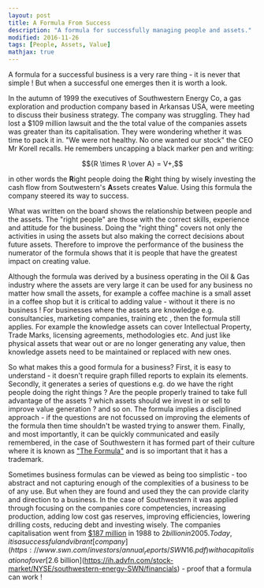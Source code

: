 ```yaml
---
layout: post
title: A Formula From Success
description: "A formula for successfully managing people and assets."
modified: 2016-11-26
tags: [People, Assets, Value]
mathjax: true
---
```


<p>A formula for a successful business is a very rare thing - it is never that simple ! But when a successful one emerges then it is worth a look.
</p>

In the autumn of 1999 the executives of Southwestern Energy Co, a gas exploration and production company based in Arkansas USA, were meeting to discuss their business strategy. The company was struggling. They had lost a $109 million lawsuit and the the total value of the companies assets was greater than its capitalisation.   They were wondering whether it was time to pack it in. "We were not healthy. No one wanted our stock" the CEO Mr Korell recalls. He remembers uncapping a black marker pen and writing:

$${R \times R \over A} = V+,$$

in other words the <b>R</b>ight people doing the <b>R</b>ight thing by wisely investing the cash flow from Soutwestern's <b>A</b>ssets creates <b>V</b>alue. Using this formula the company steered its way to success.

What was written on the board shows the relationship between people and the assets. The "right people" are those with the correct skills, experience and attitude for the business. Doing the "right thing" covers not only the activities in using the assets but also making the correct decisions about future assets. Therefore to improve the performance of the business the numerator of the formula shows that it is people that have the greatest impact on creating value.

Although the formula was derived by a business operating in the Oil & Gas industry where the assets are very large it can be used for any business no matter how small the assets, for example a coffee machine is a small asset in a coffee shop but it is critical to adding value - without it there is no business ! For businesses where the assets are knowledge e.g. consultancies, marketing companies, training etc , then the formula still applies.  For example the knowledge assets can cover Intellectual Property, Trade Marks, licensing agreements, methodologies etc. And just like physical assets that wear out or are no longer generating any value, then knowledge assets need to be maintained or replaced with new ones.

So what makes this a good formula for a business? First, it is easy to understand - it doesn't require graph filled reports to explain its elements.  Secondly, it generates a series of questions e.g. do we have the right people doing the right things ? Are the people properly trained to take full advantage of the assets ? which assets should we invest in or sell to improve value generation ? and so on. The formula implies a disciplined approach - if the questions are not focussed on improving the elements of the formula then time shouldn't be wasted trying to answer them. Finally, and most importantly, it can be quickly communicated and easily remembered, in the case of Southwestern it has formed part of their culture where it is known as
["The Formula"](https://www.swn.com/R2/Pages/thestory.aspx) and is so important that it has a trademark.

Sometimes business formulas can be viewed as being too simplistic - too abstract and not capturing enough of the complexities of a business to be of any use. But when they are found and used they the can provide clarity and direction to a business. In the case of Southwestern it was applied through focusing on the companies core competencies, increasing production, adding low cost gas reserves, improving efficiencies, lowering drilling costs, reducing debt and investing wisely.  The companies capitalisation went from [$187 million](http://www.ogfj.com/articles/print/volume-2/issue-4/cover-story/harold-korell-directs-turnaround-at-southwestern.html) in 1988 to $2 billion in 2005. Today, it is a successful and vibrant [company](https://www.swn.com/investors/annual_reports/SWN16.pdf) with a capitalisation of over [$2.6 billion](https://ih.advfn.com/stock-market/NYSE/southwestern-energy-SWN/financials) - proof that a formula can work !
